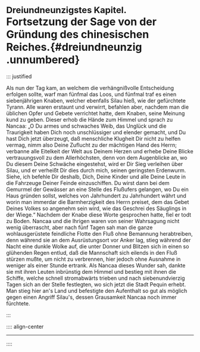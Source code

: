 # <small>Dreiundneunzigstes Kapitel.</small><br />Fortsetzung der Sage von der Gründung des chinesischen Reiches.{#dreiundneunzig .unnumbered}

::: justified


Als nun der Tag kam, an welchem die verhängnißvolle Entscheidung erfolgen
sollte, warf man fünfmal das Loos, und fünfmal traf es einen siebenjährigen
Knaben, welcher ebenfalls Silau hieß, wie der gefürchtete Tyrann. Alle waren
erstaunt und verwirrt, befahlen aber, nachdem man die üblichen Opfer und Gebete
verrichtet hatte, dem Knaben, seine Meinung kund zu geben. Dieser erhob die
Hände zum Himmel und sprach zu Nancaa: „O Du armes und schwaches Weib, das
Unglück und die Traurigkeit haben Dich noch unschlüssiger und elender gemacht,
und Du hast Dich jetzt überzeugt, daß menschliche Klugheit Dir nicht zu helfen
vermag, nimm also Deine Zuflucht zu der mächtigen Hand des Herrn; verbanne alle
Eitelkeit der Welt aus Deinem Herzen und erhebe Deine Blicke vertrauungsvoll zu
dem Allerhöchsten, denn von dem Augenblicke an, wo Du diesem Deine Schwäche
eingestehst, wird er Dir Sieg verleihen über Silau, und er verheißt Dir dies
durch mich, seinen geringsten Erdenwurm. Siehe, ich befehle Dir deshalb, Dich,
Deine Kinder und alle Deine Leute in die Fahrzeuge Deiner Feinde einzuschiffen.
Du wirst dann bei dem Gemurmel der Gewässer an eine Stelle des Flußufers
gelangen, wo Du ein Haus gründen sollst, welches von Jahrhundert zu Jahrhundert
währt und worin man immerdar die Barmherzigkeit des Herrn preiset, dem das Gebet
Deines Volkes so angenehm sein wird, wie das Geschrei des Säuglings in der
Wiege.“ Nachdem der Knabe diese Worte gesprochen hatte, fiel er todt zu Boden.
Nancaa und die Ihrigen waren von seiner Wahrsagung nicht wenig überrascht, aber
nach fünf Tagen sah man die ganze wohlausgerüstete feindliche Flotte den Fluß
ohne Bemannung herabtreiben, denn während sie an dem Ausrüstungsort vor Anker
lag, stieg während der Nacht eine dunkle Wolke auf, die unter Donner und Blitzen
sich in einen so glühenden Regen entlud, daß die Mannschaft sich eilends in den
Fluß stürzen mußte, um nicht zu verbrennen, hier jedoch ohne Ausnahme in weniger
als einer Stunde ertrank. Als Nancaa dieses Wunder sah, dankte sie mit ihren
Leuten inbrünstig dem Himmel und bestieg mit ihnen die Schiffe, welche schnell
stromabwärts trieben und nach siebenundvierzig Tagen sich an der Stelle
festlegten, wo sich jetzt die Stadt Pequin erhebt. Man stieg hier an's Land und
befestigte den Aufenthalt so gut als möglich gegen einen Angriff Silau's, dessen
Grausamkeit Nancaa noch immer fürchtete.

:::

:::: align-center
****
::::
